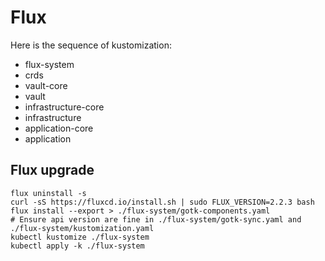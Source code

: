 # Flux

Here is the sequence of kustomization:

- flux-system
- crds
- vault-core
- vault
- infrastructure-core
- infrastructure
- application-core
- application

## Flux upgrade

```shell
flux uninstall -s
curl -sS https://fluxcd.io/install.sh | sudo FLUX_VERSION=2.2.3 bash
flux install --export > ./flux-system/gotk-components.yaml
# Ensure api version are fine in ./flux-system/gotk-sync.yaml and ./flux-system/kustomization.yaml
kubectl kustomize ./flux-system
kubectl apply -k ./flux-system
```
